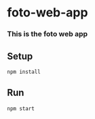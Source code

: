 # foto-web-app

### This is the foto web app

## Setup

```
npm install
```

## Run

```
npm start
```
